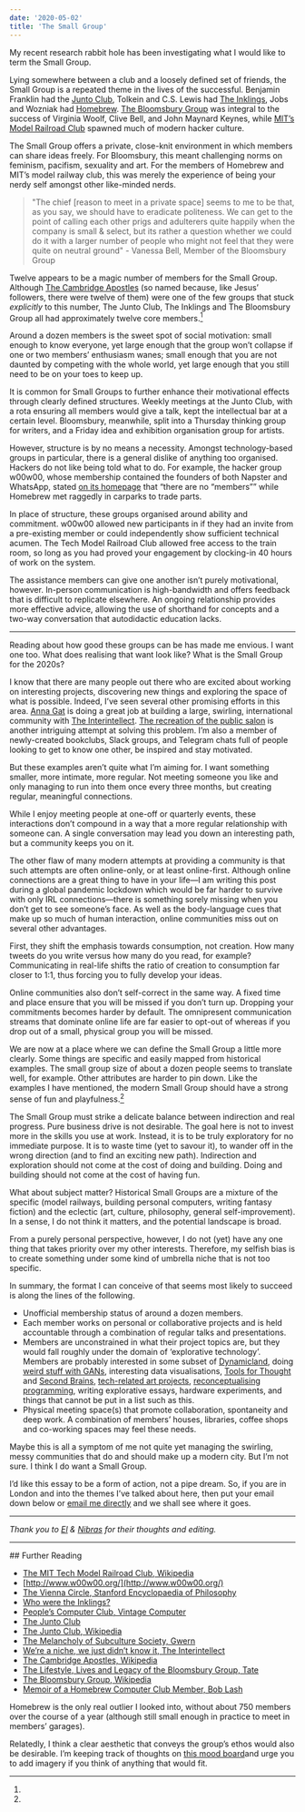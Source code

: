 ```yaml
---
date: '2020-05-02'
title: 'The Small Group'
---
```


My recent research rabbit hole has been investigating what I would
like to term the Small Group.

Lying somewhere between a club and a loosely defined set of friends,
the Small Group is a repeated theme in the lives of the successful.
Benjamin Franklin had the
[Junto Club](http://www.benjamin-franklin-history.org/junto-club/),
Tolkein and C.S. Lewis had
[The Inklings](https://www.ignatius.com/promotions/looking-for-the-king/who-were-the-inklings.htm),
Jobs and Wozniak had
[Homebrew](https://en.wikipedia.org/wiki/Homebrew_Computer_Club).
[The Bloomsbury Group](https://en.wikipedia.org/wiki/Bloomsbury_Group)
was integral to the success of Virginia Woolf, Clive Bell, and John
Maynard Keynes, while
[MIT’s Model Railroad Club](https://en.wikipedia.org/wiki/Tech_Model_Railroad_Club)
spawned much of modern hacker culture.

The Small Group offers a private, close-knit environment in which
members can share ideas freely. For Bloomsbury, this meant challenging
norms on feminism, pacifism, sexuality and art. For the members of
Homebrew and MIT’s model railway club, this was merely the experience
of being your nerdy self amongst other like-minded nerds.

> "The chief [reason to meet in a private space] seems to me to be
> that, as you say, we should have to eradicate politeness. We can get
> to the point of calling each other prigs and adulterers quite
> happily when the company is small & select, but its rather a
> question whether we could do it with a larger number of people who
> might not feel that they were quite on neutral ground" - Vanessa
> Bell, Member of the Bloomsbury Group

Twelve appears to be a magic number of members for the Small Group.
Although
[The Cambridge Apostles](https://en.wikipedia.org/wiki/Cambridge_Apostles)
(so named because, like Jesus’ followers, there were twelve of them)
were one of the few groups that stuck _explicitly_ to this number, The
Junto Club, The Inklings and The Bloomsbury Group all had
approximately twelve core members.[^1]

Around a dozen members is the sweet spot of social motivation: small
enough to know everyone, yet large enough that the group won’t
collapse if one or two members’ enthusiasm wanes; small enough that
you are not daunted by competing with the whole world, yet large
enough that you still need to be on your toes to keep up.

It is common for Small Groups to further enhance their motivational
effects through clearly defined structures. Weekly meetings at the
Junto Club, with a rota ensuring all members would give a talk, kept
the intellectual bar at a certain level. Bloomsbury, meanwhile, split
into a Thursday thinking group for writers, and a Friday idea and
exhibition organisation group for artists.

However, structure is by no means a necessity. Amongst
technology-based groups in particular, there is a general dislike of
anything too organised. Hackers do not like being told what to do. For
example, the hacker group w00w00, whose membership contained the
founders of both Napster and WhatsApp, stated
[on its homepage](http://www.w00w00.org/) that “there are no
“members”” while Homebrew met raggedly in carparks to trade parts.

In place of structure, these groups organised around ability and
commitment. w00w00 allowed new participants in if they had an invite
from a pre-existing member or could independently show sufficient
technical acumen. The Tech Model Railroad Club allowed free access to
the train room, so long as you had proved your engagement by
clocking-in 40 hours of work on the system.

The assistance members can give one another isn’t purely motivational,
however. In-person communication is high-bandwidth and offers feedback
that is difficult to replicate elsewhere. An ongoing relationship
provides more effective advice, allowing the use of shorthand for
concepts and a two-way conversation that autodidactic education lacks.

---

Reading about how good these groups can be has made me envious. I want
one too. What does realising that want look like? What is the Small
Group for the 2020s?

I know that there are many people out there who are excited about
working on interesting projects, discovering new things and exploring
the space of what is possible. Indeed, I’ve seen several other
promising efforts in this area.
[Anna Gat](https://twitter.com/TheAnnaGat) is doing a great job at
building a large, swirling, international community with
[The Interintellect](https://www.interintellect.com/).
[The recreation of the public salon](https://www.publicspheresalons.com/)
is another intriguing attempt at solving this problem. I’m also a
member of newly-created bookclubs, Slack groups, and Telegram chats
full of people looking to get to know one other, be inspired and stay
motivated.

But these examples aren’t quite what I’m aiming for. I want something
smaller, more intimate, more regular. Not meeting someone you like and
only managing to run into them once every three months, but creating
regular, meaningful connections.

While I enjoy meeting people at one-off or quarterly events, these
interactions don’t compound in a way that a more regular relationship
with someone can. A single conversation may lead you down an
interesting path, but a community keeps you on it.

The other flaw of many modern attempts at providing a community is
that such attempts are often online-only, or at least online-first.
Although online connections are a great thing to have in your life—I
am writing this post during a global pandemic lockdown which would be
far harder to survive with only IRL connections—there is something
sorely missing when you don’t get to see someone’s face. As well as
the body-language cues that make up so much of human interaction,
online communities miss out on several other advantages.

First, they shift the emphasis towards consumption, not creation. How
many tweets do you write versus how many do you read, for example?
Communicating in real-life shifts the ratio of creation to consumption
far closer to 1:1, thus forcing you to fully develop your ideas.

Online communities also don’t self-correct in the same way. A fixed
time and place ensure that you will be missed if you don’t turn up.
Dropping your commitments becomes harder by default. The omnipresent
communication streams that dominate online life are far easier to
opt-out of whereas if you drop out of a small, physical group you will
be missed.

We are now at a place where we can define the Small Group a little
more clearly. Some things are specific and easily mapped from
historical examples. The small group size of about a dozen people
seems to translate well, for example. Other attributes are harder to
pin down. Like the examples I have mentioned, the modern Small Group
should have a strong sense of fun and playfulness.[^2]

The Small Group must strike a delicate balance between indirection and
real progress. Pure business drive is not desirable. The goal here is
not to invest more in the skills you use at work. Instead, it is to be
truly exploratory for no immediate purpose. It is to waste time (yet
to savour it), to wander off in the wrong direction (and to find an
exciting new path). Indirection and exploration should not come at the
cost of doing and building. Doing and building should not come at the
cost of having fun.

What about subject matter? Historical Small Groups are a mixture of
the specific (model railways, building personal computers, writing
fantasy fiction) and the eclectic (art, culture, philosophy, general
self-improvement). In a sense, I do not think it matters, and the
potential landscape is broad.

From a purely personal perspective, however, I do not (yet) have any
one thing that takes priority over my other interests. Therefore, my
selfish bias is to create something under some kind of umbrella niche
that is not too specific.

In summary, the format I can conceive of that seems most likely to
succeed is along the lines of the following.

- Unofficial membership status of around a dozen members.
- Each member works on personal or collaborative projects and is held
  accountable through a combination of regular talks and
  presentations.
- Members are unconstrained in what their project topics are, but they
  would fall roughly under the domain of ‘explorative technology’.
  Members are probably interested in some subset of
  [Dynamicland](https://dynamicland.org/), doing
  [weird stuff with GANs](https://twitter.com/hardmaru/status/1067944124328763392?s=20),
  interesting data visualisations,
  [Tools for Thought](http://www.rheingold.com/texts/tft/) and
  [Second Brains](https://www.buildingasecondbrain.com/),
  [tech-related art projects](https://www.theguardian.com/world/2020/feb/01/privacy-campaigners-dazzle-camouflage-met-police-surveillance),
  [reconceptualising programming](https://divan.dev/posts/visual_programming_go/),
  writing explorative essays, hardware experiments, and things that
  cannot be put in a list such as this.
- Physical meeting space(s) that promote collaboration, spontaneity
  and deep work. A combination of members’ houses, libraries, coffee
  shops and co-working spaces may feel these needs.

Maybe this is all a symptom of me not quite yet managing the swirling,
messy communities that do and should make up a modern city. But I’m
not sure. I think I do want a Small Group.

I’d like this essay to be a form of action, not a pipe dream. So, if
you are in London and into the themes I’ve talked about here, then put
your email down below or
[email me directly](mailto:james@jmulholland.com) and we shall see
where it goes.

---

_Thank you to [El](https://twitter.com/elaffleck) &
[Nibras](https://twitter.com/nibrasibn) for their thoughts and
editing._

---

## Further Reading

- [The MIT Tech Model Railroad Club, Wikipedia](https://en.wikipedia.org/wiki/Tech_Model_Railroad_Club)
- [http://www.w00w00.org/](http://www.w00w00.org/)
- [The Vienna Circle, Stanford Encyclopaedia of Philosophy]([https://plato.stanford.edu/entries/vienna-circle/])
- [Who were the Inklings?](%20[https://www.ignatius.com/promotions/looking-for-the-king/who-were-the-inklings.htm])
- [People’s Computer Club, Vintage Computer](https://www.vintagecomputer.net/PCC.cfm)
- [The Junto Club](http://www.benjamin-franklin-history.org/junto-club/)
- [The Junto Club, Wikipedia](<https://en.wikipedia.org/wiki/Junto_(club)>)
- [The Melancholy of Subculture Society, Gwern](https://www.gwern.net/The-Melancholy-of-Subculture-Society)
- [We’re a niche, we just didn’t know it, The Interintellect](https://medium.com/@the_i_i/were-a-niche-we-just-didn-t-know-9561f662e127)
- [The Cambridge Apostles, Wikipedia](https://en.wikipedia.org/wiki/Cambridge%5C_Apostles)
- [The Lifestyle, Lives and Legacy of the Bloomsbury Group, Tate](https://www.tate.org.uk/art/art-terms/b/bloomsbury/lifestyle-lives-and-legacy-bloomsbury-group)
- [The Bloomsbury Group, Wikipedia](https://en.wikipedia.org/wiki/Bloomsbury_Group)
- [Memoir of a Homebrew Computer Club Member, Bob Lash](http://www.bambi.net/bob/homebrew.html)

[^1]:

  Homebrew is the only real outlier I looked into, without about 750
  members over the course of a year (although still small enough in
  practice to meet in members’ garages).

[^2]:

  Relatedly, I think a clear aesthetic that conveys the group’s ethos
  would also be desirable. I’m keeping track of thoughts on
  [this mood board](https://www.are.na/james-mulholland/the-small-group)and
  urge you to add imagery if you think of anything that would fit.
